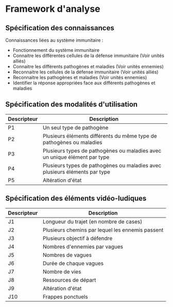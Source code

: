 # Framework d'analyse

## Spécification des connaissances

Connaissances liées au système immunitaire :

- Fonctionnement du système immunitaire
- Connaitre les différentes cellules de la défense immunitaire (Voir unités alliés)
- Connaitre les différents pathogènes et maladies (Voir unités ennemies)
- Reconnaitre les cellules de la défense immunitaire (Voir unités alliés)
- Reconnaitre les pathogènes et maladies (Voir unités ennemies)
- Identifier la réponse appropriées face aux différents pathogènes et maladies

## Spécification des modalités d'utilisation

Descripteur | Description
---         | ---
P1          | Un seul type de pathogène
P2          | Plusieurs éléments différents du même type de pathogènes ou maladies 
P3          | Plusieurs types de pathogènes ou maladies avec un unique élément par type
P4          | Plusieurs types de pathogènes ou maladies avec plusieurs éléments par type
P5          | Altération d'état 

## Spécification des éléments vidéo-ludiques

Descripteur | Description
---         | ---
J1          | Longueur du trajet (en nombre de cases)
J2          | Plusieurs chemins par lequel les ennemis passent
J3          | Plusieurs objectif à défendre
J4          | Nombres d'ennemies par vagues
J5          | Nombres de vagues
J6          | Durée de chaque vagues
J7          | Nombre de vies
J8          | Ressources de départ
J9          | Altération d'état
J10         | Frappes ponctuels 

